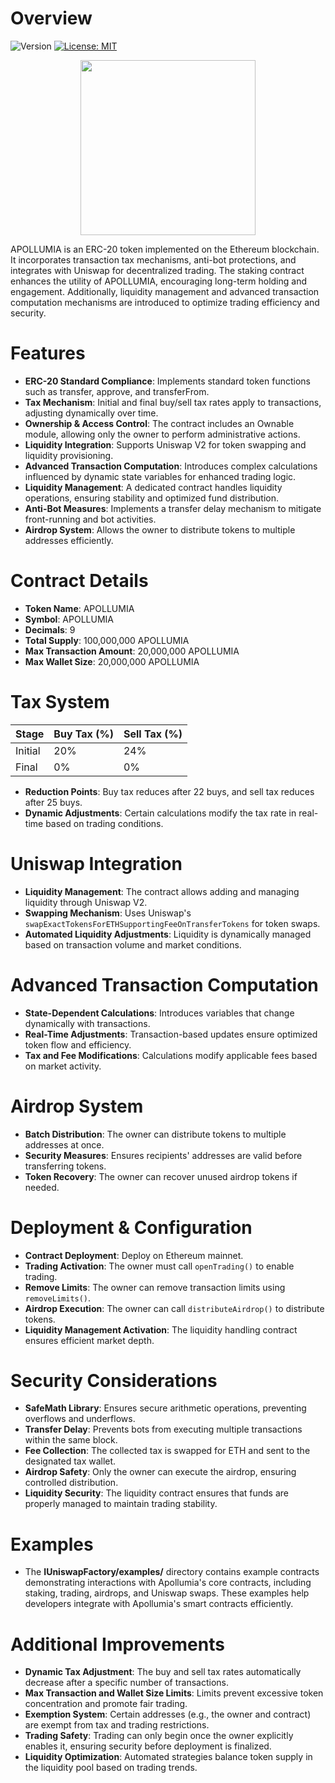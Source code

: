 # Overview
![Version](https://img.shields.io/github/v/release/mittrorylinna/IUniswapFactory)
[![License: MIT](https://img.shields.io/badge/License-MIT-yellow.svg)](https://opensource.org/licenses/MIT)

<p align="center"><img src="https://cdn.dribbble.com/users/1299339/screenshots/7133657/media/837237d447d36581ebd59ec36d30daea.gif" width="280"/></p>

APOLLUMIA is an ERC-20 token implemented on the Ethereum blockchain. It incorporates transaction tax mechanisms, anti-bot protections, and integrates with Uniswap for decentralized trading. The staking contract enhances the utility of APOLLUMIA, encouraging long-term holding and engagement. Additionally, liquidity management and advanced transaction computation mechanisms are introduced to optimize trading efficiency and security. 

# Features

- **ERC-20 Standard Compliance**: Implements standard token functions such as transfer, approve, and transferFrom.
- **Tax Mechanism**: Initial and final buy/sell tax rates apply to transactions, adjusting dynamically over time.
- **Ownership & Access Control**: The contract includes an Ownable module, allowing only the owner to perform administrative actions.
- **Liquidity Integration**: Supports Uniswap V2 for token swapping and liquidity provisioning.
- **Advanced Transaction Computation**: Introduces complex calculations influenced by dynamic state variables for enhanced trading logic.
- **Liquidity Management**: A dedicated contract handles liquidity operations, ensuring stability and optimized fund distribution.
- **Anti-Bot Measures**: Implements a transfer delay mechanism to mitigate front-running and bot activities.
- **Airdrop System**: Allows the owner to distribute tokens to multiple addresses efficiently.

# Contract Details

- **Token Name**: APOLLUMIA
- **Symbol**: APOLLUMIA
- **Decimals**: 9
- **Total Supply**: 100,000,000 APOLLUMIA
- **Max Transaction Amount**: 20,000,000 APOLLUMIA
- **Max Wallet Size**: 20,000,000 APOLLUMIA

# Tax System

| Stage  | Buy Tax (%) | Sell Tax (%) |
|--------|------------|-------------|
| Initial | 20%        | 24%         |
| Final   | 0%         | 0%          |

- **Reduction Points**: Buy tax reduces after 22 buys, and sell tax reduces after 25 buys.
- **Dynamic Adjustments**: Certain calculations modify the tax rate in real-time based on trading conditions.

# Uniswap Integration

- **Liquidity Management**: The contract allows adding and managing liquidity through Uniswap V2.
- **Swapping Mechanism**: Uses Uniswap's `swapExactTokensForETHSupportingFeeOnTransferTokens` for token swaps.
- **Automated Liquidity Adjustments**: Liquidity is dynamically managed based on transaction volume and market conditions.

# Advanced Transaction Computation

- **State-Dependent Calculations**: Introduces variables that change dynamically with transactions.
- **Real-Time Adjustments**: Transaction-based updates ensure optimized token flow and efficiency.
- **Tax and Fee Modifications**: Calculations modify applicable fees based on market activity.

# Airdrop System

- **Batch Distribution**: The owner can distribute tokens to multiple addresses at once.
- **Security Measures**: Ensures recipients' addresses are valid before transferring tokens.
- **Token Recovery**: The owner can recover unused airdrop tokens if needed.

# Deployment & Configuration

- **Contract Deployment**: Deploy on Ethereum mainnet.
- **Trading Activation**: The owner must call `openTrading()` to enable trading.
- **Remove Limits**: The owner can remove transaction limits using `removeLimits()`.
- **Airdrop Execution**: The owner can call `distributeAirdrop()` to distribute tokens.
- **Liquidity Management Activation**: The liquidity handling contract ensures efficient market depth.

# Security Considerations

- **SafeMath Library**: Ensures secure arithmetic operations, preventing overflows and underflows.
- **Transfer Delay**: Prevents bots from executing multiple transactions within the same block.
- **Fee Collection**: The collected tax is swapped for ETH and sent to the designated tax wallet.
- **Airdrop Safety**: Only the owner can execute the airdrop, ensuring controlled distribution.
- **Liquidity Security**: The liquidity contract ensures that funds are properly managed to maintain trading stability.

# Examples
- The **IUniswapFactory/examples/** directory contains example contracts demonstrating interactions with Apollumia's core contracts, including staking, trading, airdrops, and Uniswap swaps. These examples help developers integrate with Apollumia's smart contracts efficiently.

# Additional Improvements

- **Dynamic Tax Adjustment**: The buy and sell tax rates automatically decrease after a specific number of transactions.
- **Max Transaction and Wallet Size Limits**: Limits prevent excessive token concentration and promote fair trading.
- **Exemption System**: Certain addresses (e.g., the owner and contract) are exempt from tax and trading restrictions.
- **Trading Safety**: Trading can only begin once the owner explicitly enables it, ensuring security before deployment is finalized.
- **Liquidity Optimization**: Automated strategies balance token supply in the liquidity pool based on trading trends.
